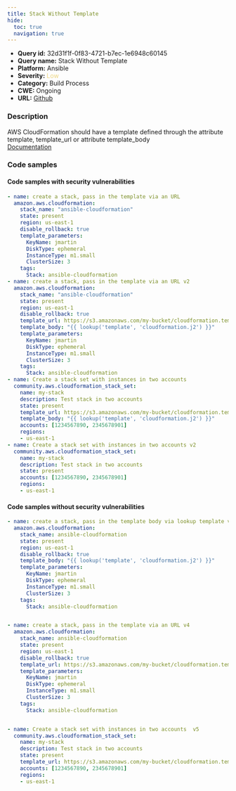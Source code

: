 ```yaml
---
title: Stack Without Template
hide:
  toc: true
  navigation: true
---
```


<style>
  .highlight .hll {
    background-color: #ff171742;
  }
  .md-content {
    max-width: 1100px;
    margin: 0 auto;
  }
</style>

-   **Query id:** 32d31f1f-0f83-4721-b7ec-1e6948c60145
-   **Query name:** Stack Without Template
-   **Platform:** Ansible
-   **Severity:** <span style="color:#edd57e">Low</span>
-   **Category:** Build Process
-   **CWE:** Ongoing
-   **URL:** [Github](https://github.com/Checkmarx/kics/tree/master/assets/queries/ansible/aws/stack_without_template)

### Description
AWS CloudFormation should have a template defined through the attribute template, template_url or attribute template_body<br>
[Documentation](https://docs.ansible.com/ansible/latest/collections/amazon/aws/cloudformation_module.html)

### Code samples
#### Code samples with security vulnerabilities
```yaml title="Positive test num. 1 - yaml file" hl_lines="40 2 30 15"
- name: create a stack, pass in the template via an URL
  amazon.aws.cloudformation:
    stack_name: "ansible-cloudformation"
    state: present
    region: us-east-1
    disable_rollback: true
    template_parameters:
      KeyName: jmartin
      DiskType: ephemeral
      InstanceType: m1.small
      ClusterSize: 3
    tags:
      Stack: ansible-cloudformation
- name: create a stack, pass in the template via an URL v2
  amazon.aws.cloudformation:
    stack_name: "ansible-cloudformation"
    state: present
    region: us-east-1
    disable_rollback: true
    template_url: https://s3.amazonaws.com/my-bucket/cloudformation.template
    template_body: "{{ lookup('template', 'cloudformation.j2') }}"
    template_parameters:
      KeyName: jmartin
      DiskType: ephemeral
      InstanceType: m1.small
      ClusterSize: 3
    tags:
      Stack: ansible-cloudformation
- name: Create a stack set with instances in two accounts
  community.aws.cloudformation_stack_set:
    name: my-stack
    description: Test stack in two accounts
    state: present
    template_url: https://s3.amazonaws.com/my-bucket/cloudformation.template
    template_body: "{{ lookup('template', 'cloudformation.j2') }}"
    accounts: [1234567890, 2345678901]
    regions:
    - us-east-1
- name: Create a stack set with instances in two accounts v2
  community.aws.cloudformation_stack_set:
    name: my-stack
    description: Test stack in two accounts
    state: present
    accounts: [1234567890, 2345678901]
    regions:
    - us-east-1

```


#### Code samples without security vulnerabilities
```yaml title="Negative test num. 1 - yaml file"
- name: create a stack, pass in the template body via lookup template v3
  amazon.aws.cloudformation:
    stack_name: ansible-cloudformation
    state: present
    region: us-east-1
    disable_rollback: true
    template_body: "{{ lookup('template', 'cloudformation.j2') }}"
    template_parameters:
      KeyName: jmartin
      DiskType: ephemeral
      InstanceType: m1.small
      ClusterSize: 3
    tags:
      Stack: ansible-cloudformation


- name: create a stack, pass in the template via an URL v4
  amazon.aws.cloudformation:
    stack_name: ansible-cloudformation
    state: present
    region: us-east-1
    disable_rollback: true
    template_url: https://s3.amazonaws.com/my-bucket/cloudformation.template
    template_parameters:
      KeyName: jmartin
      DiskType: ephemeral
      InstanceType: m1.small
      ClusterSize: 3
    tags:
      Stack: ansible-cloudformation


- name: Create a stack set with instances in two accounts  v5
  community.aws.cloudformation_stack_set:
    name: my-stack
    description: Test stack in two accounts
    state: present
    template_url: https://s3.amazonaws.com/my-bucket/cloudformation.template
    accounts: [1234567890, 2345678901]
    regions:
    - us-east-1

```
